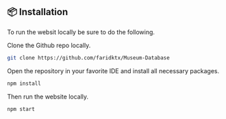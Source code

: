 ## 📦 **Installation**

To run the websit locally be sure to do the following.

Clone the Github repo locally.

```bash
git clone https://github.com/faridktx/Museum-Database
```

Open the repository in your favorite IDE and install all necessary packages.

```bash
npm install
```

Then run the website locally.

```bash
npm start
```

